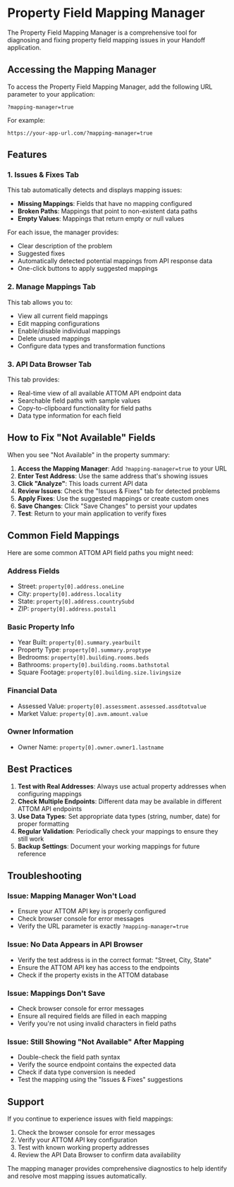 # Property Field Mapping Manager

The Property Field Mapping Manager is a comprehensive tool for diagnosing and fixing property field mapping issues in your Handoff application.

## Accessing the Mapping Manager

To access the Property Field Mapping Manager, add the following URL parameter to your application:

```
?mapping-manager=true
```

For example:
```
https://your-app-url.com/?mapping-manager=true
```

## Features

### 1. Issues & Fixes Tab

This tab automatically detects and displays mapping issues:

- **Missing Mappings**: Fields that have no mapping configured
- **Broken Paths**: Mappings that point to non-existent data paths
- **Empty Values**: Mappings that return empty or null values

For each issue, the manager provides:
- Clear description of the problem
- Suggested fixes
- Automatically detected potential mappings from API response data
- One-click buttons to apply suggested mappings

### 2. Manage Mappings Tab

This tab allows you to:

- View all current field mappings
- Edit mapping configurations
- Enable/disable individual mappings
- Delete unused mappings
- Configure data types and transformation functions

### 3. API Data Browser Tab

This tab provides:

- Real-time view of all available ATTOM API endpoint data
- Searchable field paths with sample values
- Copy-to-clipboard functionality for field paths
- Data type information for each field

## How to Fix "Not Available" Fields

When you see "Not Available" in the property summary:

1. **Access the Mapping Manager**: Add `?mapping-manager=true` to your URL
2. **Enter Test Address**: Use the same address that's showing issues
3. **Click "Analyze"**: This loads current API data
4. **Review Issues**: Check the "Issues & Fixes" tab for detected problems
5. **Apply Fixes**: Use the suggested mappings or create custom ones
6. **Save Changes**: Click "Save Changes" to persist your updates
7. **Test**: Return to your main application to verify fixes

## Common Field Mappings

Here are some common ATTOM API field paths you might need:

### Address Fields
- Street: `property[0].address.oneLine`
- City: `property[0].address.locality`
- State: `property[0].address.countrySubd`
- ZIP: `property[0].address.postal1`

### Basic Property Info
- Year Built: `property[0].summary.yearbuilt`
- Property Type: `property[0].summary.proptype`
- Bedrooms: `property[0].building.rooms.beds`
- Bathrooms: `property[0].building.rooms.bathstotal`
- Square Footage: `property[0].building.size.livingsize`

### Financial Data
- Assessed Value: `property[0].assessment.assessed.assdtotvalue`
- Market Value: `property[0].avm.amount.value`

### Owner Information
- Owner Name: `property[0].owner.owner1.lastname`

## Best Practices

1. **Test with Real Addresses**: Always use actual property addresses when configuring mappings
2. **Check Multiple Endpoints**: Different data may be available in different ATTOM API endpoints
3. **Use Data Types**: Set appropriate data types (string, number, date) for proper formatting
4. **Regular Validation**: Periodically check your mappings to ensure they still work
5. **Backup Settings**: Document your working mappings for future reference

## Troubleshooting

### Issue: Mapping Manager Won't Load
- Ensure your ATTOM API key is properly configured
- Check browser console for error messages
- Verify the URL parameter is exactly `?mapping-manager=true`

### Issue: No Data Appears in API Browser
- Verify the test address is in the correct format: "Street, City, State"
- Ensure the ATTOM API key has access to the endpoints
- Check if the property exists in the ATTOM database

### Issue: Mappings Don't Save
- Check browser console for error messages
- Ensure all required fields are filled in each mapping
- Verify you're not using invalid characters in field paths

### Issue: Still Showing "Not Available" After Mapping
- Double-check the field path syntax
- Verify the source endpoint contains the expected data
- Check if data type conversion is needed
- Test the mapping using the "Issues & Fixes" suggestions

## Support

If you continue to experience issues with field mappings:

1. Check the browser console for error messages
2. Verify your ATTOM API key configuration
3. Test with known working property addresses
4. Review the API Data Browser to confirm data availability

The mapping manager provides comprehensive diagnostics to help identify and resolve most mapping issues automatically.